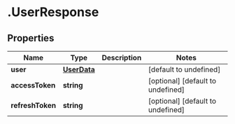 # .UserResponse

## Properties

Name | Type | Description | Notes
------------ | ------------- | ------------- | -------------
**user** | [**UserData**](UserData.md) |  | [default to undefined]
**accessToken** | **string** |  | [optional] [default to undefined]
**refreshToken** | **string** |  | [optional] [default to undefined]

